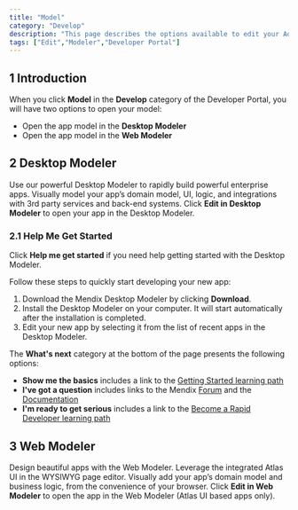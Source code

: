 ```yaml
---
title: "Model"
category: "Develop"
description: "This page describes the options available to edit your Aoo."
tags: ["Edit","Modeler","Developer Portal"]
---
```


## 1 Introduction

When you click **Model** in the **Develop** category of the Developer Portal, you will have two options to open your model:

* Open the app model in the **Desktop Modeler**
* Open the app model in the **Web Modeler**

## 2 Desktop Modeler

Use our powerful Desktop Modeler to rapidly build powerful enterprise apps. Visually model your app’s domain model, UI, logic, and integrations with 3rd party services and back-end systems. Click **Edit in Desktop Modeler** to open your app in the Desktop Modeler.

### 2.1 Help Me Get Started

Click **Help me get started** if you need help getting started with the Desktop Modeler. 

Follow these steps to quickly start developing your new app:

1. Download the Mendix Desktop Modeler by clicking **Download**.
2. Install the Desktop Modeler on your computer. It will start automatically after the installation is completed.
3. Edit your new app by selecting it from the list of recent apps in the Desktop Modeler.

The **What's next** category at the bottom of the page presents the following options:

* **Show me the basics** includes a link to the [Getting Started learning path](https://gettingstarted.mendixcloud.com/link/path/2)
* **I've got a question** includes links to the Mendix [Forum](https://gettingstarted.mendixcloud.com/index3.html) and the [Documentation](https://docs.mendix.com/)
* **I'm ready to get serious** includes a link to the [Become a Rapid Developer learning path](https://gettingstarted.mendixcloud.com/link/path/10)

## 3 Web Modeler

Design beautiful apps with the Web Modeler. Leverage the integrated Atlas UI in the WYSIWYG page editor. Visually add your app’s domain model and business logic, from the convenience of your browser. Click **Edit in Web Modeler** to open the app in the Web Modeler (Atlas UI based apps only).
